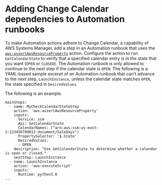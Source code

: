 # Adding Change Calendar dependencies to Automation runbooks<a name="systems-manager-change-calendar-automations"></a>

To make Automation actions adhere to Change Calendar, a capability of AWS Systems Manager, add a step in an Automation runbook that uses the [`aws:assertAwsResourceProperty`](automation-action-assertAwsResourceProperty.md) action\. Configure the action to run `GetCalendarState` to verify that a specified calendar entry is in the state that you want \(`OPEN` or `CLOSED`\)\. The Automation runbook is only allowed to continue to the next step if the calendar state is `OPEN`\. The following is a YAML\-based sample excerpt of an Automation runbook that can't advance to the next step, `LaunchInstance`, unless the calendar state matches `OPEN`, the state specified in `DesiredValues`\.

The following is an example\.

```
mainSteps:
  - name: MyCheckCalendarStateStep
    action: 'aws:assertAwsResourceProperty'
    inputs:
      Service: ssm
      Api: GetCalendarState
      CalendarNames: ["arn:aws:ssm:us-east-2:123456789012:document/SaleDays"]
      PropertySelector: '$.State'
      DesiredValues:
      - OPEN
    description: "Use GetCalendarState to determine whether a calendar is open or closed."
    nextStep: LaunchInstance
  - name: LaunchInstance
    action: 'aws:executeScript'
    inputs:
      Runtime: python3.6 
...
```